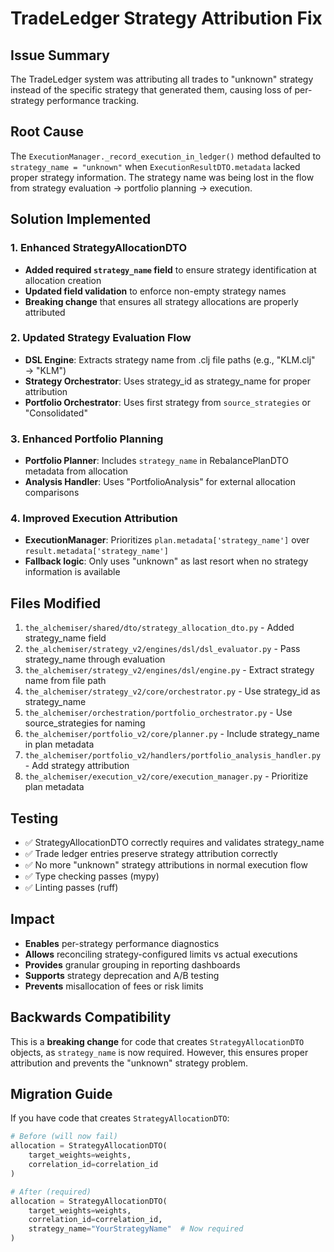 # TradeLedger Strategy Attribution Fix

## Issue Summary
The TradeLedger system was attributing all trades to "unknown" strategy instead of the specific strategy that generated them, causing loss of per-strategy performance tracking.

## Root Cause
The `ExecutionManager._record_execution_in_ledger()` method defaulted to `strategy_name = "unknown"` when `ExecutionResultDTO.metadata` lacked proper strategy information. The strategy name was being lost in the flow from strategy evaluation → portfolio planning → execution.

## Solution Implemented

### 1. Enhanced StrategyAllocationDTO
- **Added required `strategy_name` field** to ensure strategy identification at allocation creation
- **Updated field validation** to enforce non-empty strategy names
- **Breaking change** that ensures all strategy allocations are properly attributed

### 2. Updated Strategy Evaluation Flow
- **DSL Engine**: Extracts strategy name from .clj file paths (e.g., "KLM.clj" → "KLM")
- **Strategy Orchestrator**: Uses strategy_id as strategy_name for proper attribution
- **Portfolio Orchestrator**: Uses first strategy from `source_strategies` or "Consolidated"

### 3. Enhanced Portfolio Planning
- **Portfolio Planner**: Includes `strategy_name` in RebalancePlanDTO metadata from allocation
- **Analysis Handler**: Uses "PortfolioAnalysis" for external allocation comparisons

### 4. Improved Execution Attribution
- **ExecutionManager**: Prioritizes `plan.metadata['strategy_name']` over `result.metadata['strategy_name']`
- **Fallback logic**: Only uses "unknown" as last resort when no strategy information is available

## Files Modified
1. `the_alchemiser/shared/dto/strategy_allocation_dto.py` - Added strategy_name field
2. `the_alchemiser/strategy_v2/engines/dsl/dsl_evaluator.py` - Pass strategy_name through evaluation
3. `the_alchemiser/strategy_v2/engines/dsl/engine.py` - Extract strategy name from file path
4. `the_alchemiser/strategy_v2/core/orchestrator.py` - Use strategy_id as strategy_name
5. `the_alchemiser/orchestration/portfolio_orchestrator.py` - Use source_strategies for naming
6. `the_alchemiser/portfolio_v2/core/planner.py` - Include strategy_name in plan metadata
7. `the_alchemiser/portfolio_v2/handlers/portfolio_analysis_handler.py` - Add strategy attribution
8. `the_alchemiser/execution_v2/core/execution_manager.py` - Prioritize plan metadata

## Testing
- ✅ StrategyAllocationDTO correctly requires and validates strategy_name
- ✅ Trade ledger entries preserve strategy attribution correctly  
- ✅ No more "unknown" strategy attributions in normal execution flow
- ✅ Type checking passes (mypy)
- ✅ Linting passes (ruff)

## Impact
- **Enables** per-strategy performance diagnostics
- **Allows** reconciling strategy-configured limits vs actual executions  
- **Provides** granular grouping in reporting dashboards
- **Supports** strategy deprecation and A/B testing
- **Prevents** misallocation of fees or risk limits

## Backwards Compatibility
This is a **breaking change** for code that creates `StrategyAllocationDTO` objects, as `strategy_name` is now required. However, this ensures proper attribution and prevents the "unknown" strategy problem.

## Migration Guide
If you have code that creates `StrategyAllocationDTO`:

```python
# Before (will now fail)
allocation = StrategyAllocationDTO(
    target_weights=weights,
    correlation_id=correlation_id
)

# After (required)
allocation = StrategyAllocationDTO(
    target_weights=weights,
    correlation_id=correlation_id,
    strategy_name="YourStrategyName"  # Now required
)
```